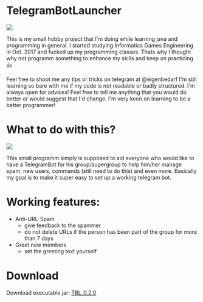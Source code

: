 # TelegramBotLauncher
![](https://imgur.com/ZG7vXWj.png)

This is my small hobby project that I'm doing while learning java and programming in general. I started studying Informatics Games Engineering in Oct. 2017 and fucked up my programming classes. Thats why I thought why not programm something to enhance my skills and keep on practicing 👍 

Feel free to shoot me any tips or tricks on telegram at @eigenbedarf
I'm still learning so bare with me if my code is not readable or badly structured. I'm always open for advices! Feel free to tell me anything that you would do better or would suggest that I'd change. I'm very keen on learning to be a better programmer!

# What to do with this?
![](https://imgur.com/rPU5J4k.png)

This small programm simply is supposed to aid everyone who would like to have a TelegramBot for his group/supergroup to help him/her manage spam, new users, commands (still need to do this) and even more. Basically my goal is to make it super easy to set up a working telegram bot.

# Working features:
* Anti-URL-Spam
    * give feedback to the spammer
    * do not delete URLs if the person has been part of the group for more than 7 days
* Greet new members
    * set the greeting text yourself
    
# Download
Download executable jar:
[TBL_0.2.0](https://mega.nz/#!DRp2TBQL!S22SoFNM192G4Gj5YbuBimOC6dnc1OhnHgbK04-z_Kk)


